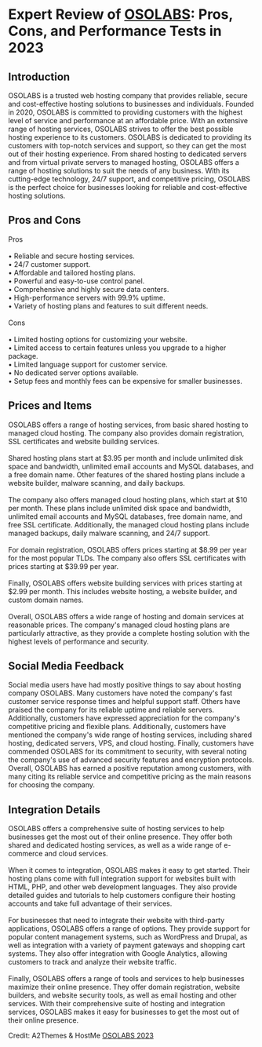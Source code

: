 <h1>Expert Review of <a href="https://a2themes.com/osolabs-reviews">OSOLABS</a>: Pros, Cons, and Performance Tests in 2023</h1>
<h2>Introduction</h2>
OSOLABS is a trusted web hosting company that provides reliable, secure and cost-effective hosting solutions to businesses and individuals. Founded in 2020, OSOLABS is committed to providing customers with the highest level of service and performance at an affordable price. With an extensive range of hosting services, OSOLABS strives to offer the best possible hosting experience to its customers. OSOLABS is dedicated to providing its customers with top-notch services and support, so they can get the most out of their hosting experience. From shared hosting to dedicated servers and from virtual private servers to managed hosting, OSOLABS offers a range of hosting solutions to suit the needs of any business. With its cutting-edge technology, 24/7 support, and competitive pricing, OSOLABS is the perfect choice for businesses looking for reliable and cost-effective hosting solutions.
<h2>Pros and Cons</h2>
Pros <br><br>• Reliable and secure hosting services.<br>• 24/7 customer support.<br>• Affordable and tailored hosting plans.<br>• Powerful and easy-to-use control panel.<br>• Comprehensive and highly secure data centers.<br>• High-performance servers with 99.9% uptime. <br>• Variety of hosting plans and features to suit different needs.<br><br>Cons <br><br>• Limited hosting options for customizing your website.<br>• Limited access to certain features unless you upgrade to a higher package.<br>• Limited language support for customer service.<br>• No dedicated server options available.<br>• Setup fees and monthly fees can be expensive for smaller businesses.
<h2>Prices and Items</h2>
OSOLABS offers a range of hosting services, from basic shared hosting to managed cloud hosting. The company also provides domain registration, SSL certificates and website building services.<br><br>Shared hosting plans start at $3.95 per month and include unlimited disk space and bandwidth, unlimited email accounts and MySQL databases, and a free domain name. Other features of the shared hosting plans include a website builder, malware scanning, and daily backups.<br><br>The company also offers managed cloud hosting plans, which start at $10 per month. These plans include unlimited disk space and bandwidth, unlimited email accounts and MySQL databases, free domain name, and free SSL certificate. Additionally, the managed cloud hosting plans include managed backups, daily malware scanning, and 24/7 support.<br><br>For domain registration, OSOLABS offers prices starting at $8.99 per year for the most popular TLDs. The company also offers SSL certificates with prices starting at $39.99 per year. <br><br>Finally, OSOLABS offers website building services with prices starting at $2.99 per month. This includes website hosting, a website builder, and custom domain names. <br><br>Overall, OSOLABS offers a wide range of hosting and domain services at reasonable prices. The company's managed cloud hosting plans are particularly attractive, as they provide a complete hosting solution with the highest levels of performance and security.
<h2>Social Media Feedback</h2>
Social media users have had mostly positive things to say about hosting company OSOLABS. Many customers have noted the company's fast customer service response times and helpful support staff. Others have praised the company for its reliable uptime and reliable servers. Additionally, customers have expressed appreciation for the company's competitive pricing and flexible plans. Additionally, customers have mentioned the company's wide range of hosting services, including shared hosting, dedicated servers, VPS, and cloud hosting. Finally, customers have commended OSOLABS for its commitment to security, with several noting the company's use of advanced security features and encryption protocols. Overall, OSOLABS has earned a positive reputation among customers, with many citing its reliable service and competitive pricing as the main reasons for choosing the company.
<h2>Integration Details</h2>
OSOLABS offers a comprehensive suite of hosting services to help businesses get the most out of their online presence. They offer both shared and dedicated hosting services, as well as a wide range of e-commerce and cloud services.<br><br>When it comes to integration, OSOLABS makes it easy to get started. Their hosting plans come with full integration support for websites built with HTML, PHP, and other web development languages. They also provide detailed guides and tutorials to help customers configure their hosting accounts and take full advantage of their services.<br><br>For businesses that need to integrate their website with third-party applications, OSOLABS offers a range of options. They provide support for popular content management systems, such as WordPress and Drupal, as well as integration with a variety of payment gateways and shopping cart systems. They also offer integration with Google Analytics, allowing customers to track and analyze their website traffic.<br><br>Finally, OSOLABS offers a range of tools and services to help businesses maximize their online presence. They offer domain registration, website builders, and website security tools, as well as email hosting and other services. With their comprehensive suite of hosting and integration services, OSOLABS makes it easy for businesses to get the most out of their online presence.
<p>Credit: A2Themes & HostMe <a href="https://a2themes.com/osolabs-reviews">OSOLABS 2023</a></p>